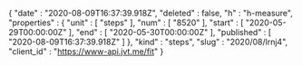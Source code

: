 {
  "date" : "2020-08-09T16:37:39.918Z",
  "deleted" : false,
  "h" : "h-measure",
  "properties" : {
    "unit" : [ "steps" ],
    "num" : [ "8520" ],
    "start" : [ "2020-05-29T00:00:00Z" ],
    "end" : [ "2020-05-30T00:00:00Z" ],
    "published" : [ "2020-08-09T16:37:39.918Z" ]
  },
  "kind" : "steps",
  "slug" : "2020/08/lrnj4",
  "client_id" : "https://www-api.jvt.me/fit"
}
